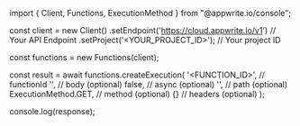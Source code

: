 import { Client, Functions, ExecutionMethod } from "@appwrite.io/console";

const client = new Client()
    .setEndpoint('https://cloud.appwrite.io/v1') // Your API Endpoint
    .setProject('&lt;YOUR_PROJECT_ID&gt;'); // Your project ID

const functions = new Functions(client);

const result = await functions.createExecution(
    '<FUNCTION_ID>', // functionId
    '<BODY>', // body (optional)
    false, // async (optional)
    '<PATH>', // path (optional)
    ExecutionMethod.GET, // method (optional)
    {} // headers (optional)
);

console.log(response);
